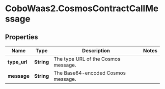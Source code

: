 # CoboWaas2.CosmosContractCallMessage

## Properties

Name | Type | Description | Notes
------------ | ------------- | ------------- | -------------
**type_url** | **String** | The type URL of the Cosmos message.  | 
**message** | **String** | The Base64-encoded Cosmos message.  | 


